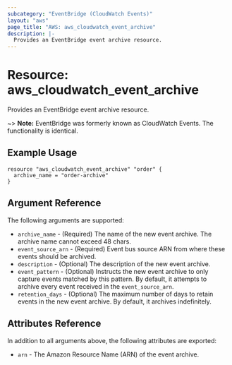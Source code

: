 ```yaml
---
subcategory: "EventBridge (CloudWatch Events)"
layout: "aws"
page_title: "AWS: aws_cloudwatch_event_archive"
description: |-
  Provides an EventBridge event archive resource.
---
```


# Resource: aws_cloudwatch_event_archive

Provides an EventBridge event archive resource.

~> **Note:** EventBridge was formerly known as CloudWatch Events. The functionality is identical.


## Example Usage

```hcl
resource "aws_cloudwatch_event_archive" "order" {
  archive_name = "order-archive"
}
```

## Argument Reference

The following arguments are supported:

* `archive_name` - (Required) The name of the new event archive. The archive name cannot exceed 48 chars.
* `event_source_arn` - (Required) Event bus source ARN from where these events should be archived.
* `description` - (Optional) The description of the new event archive.
* `event_pattern` - (Optional) Instructs the new event archive to only capture events matched by this pattern. By default, it attempts to archive every event received in the `event_source_arn`.
* `retention_days` - (Optional) The maximum number of days to retain events in the new event archive. By default, it archives indefinitely.

## Attributes Reference

In addition to all arguments above, the following attributes are exported:

* `arn` - The Amazon Resource Name (ARN) of the event archive.
